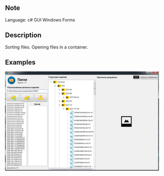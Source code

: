 ## Note 
Language: c#
GUI Windows Forms
 
## Description

Sorting files. Opening files in a container.

## Examples

![Image alt](https://github.com/Bitternet/papki_NET/raw/master/img.jpg)

